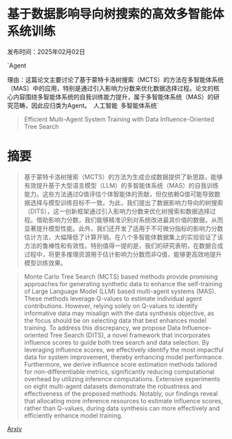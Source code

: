 # 基于数据影响导向树搜索的高效多智能体系统训练

发布时间：2025年02月02日

`Agent

理由：这篇论文主要讨论了基于蒙特卡洛树搜索（MCTS）的方法在多智能体系统（MAS）中的应用，特别是通过引入影响力分数来优化数据选择过程。论文的核心内容围绕多智能体系统的自我训练能力提升，属于多智能体系统（MAS）的研究范畴，因此应归类为Agent。` `人工智能` `多智能体系统`

> Efficient Multi-Agent System Training with Data Influence-Oriented Tree Search

# 摘要

> 基于蒙特卡洛树搜索（MCTS）的方法为生成合成数据提供了新思路，能够有效提升基于大型语言模型（LLM）的多智能体系统（MAS）的自我训练能力。这些方法通过Q值评估个体智能体的贡献，但仅依赖Q值可能导致数据选择与模型训练目标不一致。为此，我们提出了数据影响力导向的树搜索（DITS），这一创新框架通过引入影响力分数来优化树搜索和数据选择过程。借助影响力分数，我们能够精准识别对系统改进最具价值的数据，从而显著提升模型性能。此外，我们还开发了适用于不可微分指标的影响力分数估计方法，大幅降低了计算开销。在八个多智能体数据集上的实验验证了该方法的鲁棒性和有效性。特别值得一提的是，我们的研究表明，在数据合成过程中，将更多推理资源用于估计影响力分数而非Q值，能够更高效地提升模型训练效果。

> Monte Carlo Tree Search (MCTS) based methods provide promising approaches for generating synthetic data to enhance the self-training of Large Language Model (LLM) based multi-agent systems (MAS). These methods leverage Q-values to estimate individual agent contributions. However, relying solely on Q-values to identify informative data may misalign with the data synthesis objective, as the focus should be on selecting data that best enhances model training. To address this discrepancy, we propose Data Influence-oriented Tree Search (DITS), a novel framework that incorporates influence scores to guide both tree search and data selection. By leveraging influence scores, we effectively identify the most impactful data for system improvement, thereby enhancing model performance. Furthermore, we derive influence score estimation methods tailored for non-differentiable metrics, significantly reducing computational overhead by utilizing inference computations. Extensive experiments on eight multi-agent datasets demonstrate the robustness and effectiveness of the proposed methods. Notably, our findings reveal that allocating more inference resources to estimate influence scores, rather than Q-values, during data synthesis can more effectively and efficiently enhance model training.

[Arxiv](https://arxiv.org/abs/2502.00955)